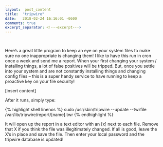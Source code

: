 ```yaml
---
layout:  post_content
title:  "tripwire"
date:   2018-02-24 16:16:01 -0600
comments: true
excerpt_separator: <!---excerpt--->
---
```


<br>

Here’s a great little program to keep an eye on your system files to make sure no one inappropriate is changing them! I like to have this run in cron once a week and send me a report. When your first changing your system / installing things, a lot of false positives will be tripped. But, once you settle into your system and are not constantly installing things and changing config files – this is a super handy service to have running to keep a proactive key on your file security!
<!---excerpt--->
[insert content]

After it runs, simply type:

<div class="codeblok">{% highlight shell linenos %}
sudo /usr/sbin/tripwire --update --twrfile /var/lib/tripwire/report/[name].twr
{% endhighlight %}</div>

It will open up the report in a text editor with an [x] next to each file. Remove that X if you think the file was illegitimately changed. If all is good, leave the X’s in place and save the file. Then enter your local password and the tripwire database is updated!
